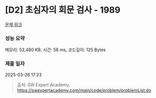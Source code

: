# [D2] 초심자의 회문 검사 - 1989 

[문제 링크](https://swexpertacademy.com/main/code/problem/problemDetail.do?contestProbId=AV5PyTLqAf4DFAUq) 

### 성능 요약

메모리: 52,480 KB, 시간: 58 ms, 코드길이: 125 Bytes

### 제출 일자

2025-03-26 17:23



> 출처: SW Expert Academy, https://swexpertacademy.com/main/code/problem/problemList.do